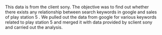 This data is from the client sony. The objective was to find out whether there exists any relationship between  search keywords in google and sales of play station 5 . We pulled out the data from google for various keywords related to play station 5 and merged it with data provided by sclient sony and carried out the analysis.
